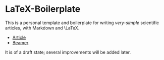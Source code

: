 LaTeX-Boilerplate
=================

This is a personal template and boilerplate for writing *very-simple* scientific articles, with Markdown and \LaTeX.

* [Article](article/article.markdown)
* [Beamer](beamer/beamer.markdown)

It is of a draft state; several improvements will be added later.
